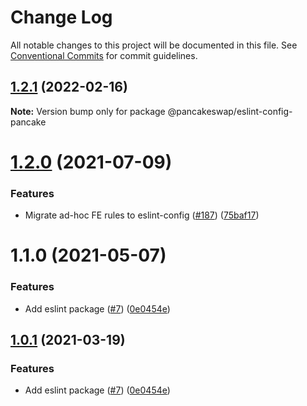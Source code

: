# Change Log

All notable changes to this project will be documented in this file.
See [Conventional Commits](https://conventionalcommits.org) for commit guidelines.

## [1.2.1](https://peiko-git.space/Hromov/pickleswap-toolkit/-/tree/master/packages/eslint-config-pancake/compare/@pancakeswap/eslint-config-pancake@1.2.0...@pancakeswap/eslint-config-pancake@1.2.1) (2022-02-16)

**Note:** Version bump only for package @pancakeswap/eslint-config-pancake





# [1.2.0](https://peiko-git.space/Hromov/pickleswap-toolkit/-/tree/master/packages/eslint-config-pancake/compare/@pancakeswap/eslint-config-pancake@1.1.0...@pancakeswap/eslint-config-pancake@1.2.0) (2021-07-09)


### Features

* Migrate ad-hoc FE rules to eslint-config ([#187](https://peiko-git.space/Hromov/pickleswap-toolkit/-/tree/master/packages/eslint-config-pancake/issues/187)) ([75baf17](https://peiko-git.space/Hromov/pickleswap-toolkit/-/tree/master/packages/eslint-config-pancake/commit/75baf175c8316fdfc549bc99e2bc38d65b18c5b6))





# 1.1.0 (2021-05-07)


### Features

* Add eslint package ([#7](https://peiko-git.space/Hromov/pickleswap-toolkit/-/tree/master/packages/eslint-config-pancake/issues/7)) ([0e0454e](https://peiko-git.space/Hromov/pickleswap-toolkit/-/tree/master/packages/eslint-config-pancake/commit/0e0454eb9a63e976934956dc5c66fbef2ce2017a))





## [1.0.1](https://peiko-git.space/Hromov/pickleswap-toolkit/-/tree/master/packages/eslint-config-pancake/compare/@pancakeswap-libs/eslint-config-pancake@1.0.1...@pancakeswap-libs/eslint-config-pancake@1.0.1) (2021-03-19)


### Features

* Add eslint package ([#7](https://peiko-git.space/Hromov/pickleswap-toolkit/-/tree/master/packages/eslint-config-pancake/issues/7)) ([0e0454e](https://peiko-git.space/Hromov/pickleswap-toolkit/-/tree/master/packages/eslint-config-pancake/commit/0e0454eb9a63e976934956dc5c66fbef2ce2017a))
